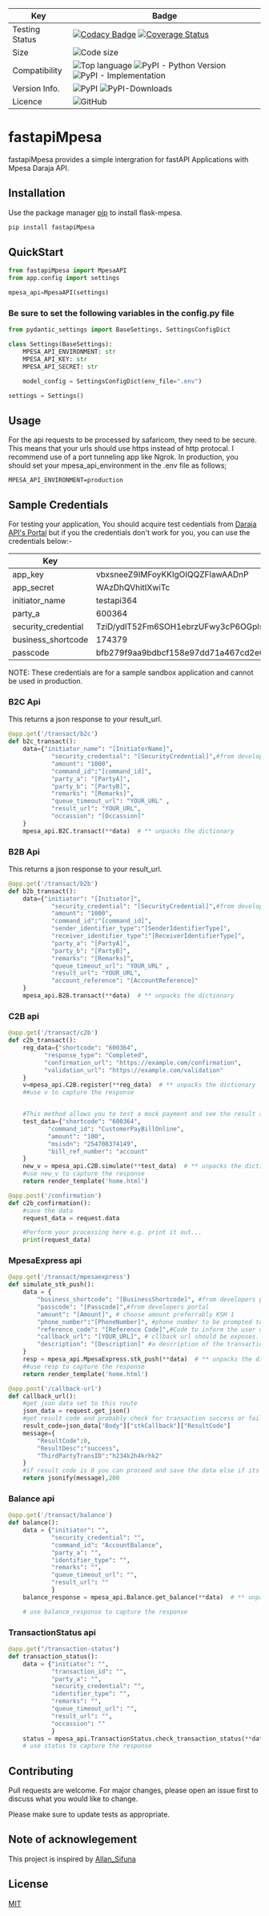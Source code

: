 | Key            | Badge                                                                                                                                                                                                                                                                                                                                                                                                      |
| -------------- | ---------------------------------------------------------------------------------------------------------------------------------------------------------------------------------------------------------------------------------------------------------------------------------------------------------------------------------------------------------------------------------------------------------- |
| Testing Status | [![Codacy Badge](https://app.codacy.com/project/badge/Grade/3f06690d7998466fb29d6aebc1c08d13)](https://app.codacy.com/gh/robinmuhia/FastapiMpesa/dashboard?utm_source=gh&utm_medium=referral&utm_content=&utm_campaign=Badge_grade) [![Coverage Status](https://coveralls.io/repos/github/robinmuhia/FastapiMpesa/badge.svg?branch=main)](https://coveralls.io/github/robinmuhia/FastapiMpesa?branch=main) |
| Size           | ![Code size](https://img.shields.io/github/languages/code-size/robinmuhia/FastapiMpesa?color=dark-green)                                                                                                                                                                                                                                                                                                   |
| Compatibility  | ![Top language](https://img.shields.io/github/languages/top/robinmuhia/FastapiMpesa) ![PyPI - Python Version](https://img.shields.io/pypi/pyversions/FastapiMpesa?color=dark-green) ![PyPI - Implementation](https://img.shields.io/pypi/implementation/FastapiMpesa?color=blue)                                                                                                                           |
| Version Info.  | ![PyPI](https://img.shields.io/pypi/v/FastapiMpesa) ![PyPI-Downloads](https://img.shields.io/pypi/dw/FastapiMpesa?color=blue&label=PyPI-Downloads)                                                                                                                                                                                                                                                         |
| Licence        | ![GitHub](https://img.shields.io/github/license/robinmuhia/FastapiMpesa?color=dark-green)                                                                                                                                                                                                                                                                                                                  |

# fastapiMpesa

fastapiMpesa provides a simple intergration for fastAPI Applications with Mpesa Daraja API.

## Installation

Use the package manager [pip](https://pip.pypa.io/en/stable/) to install flask-mpesa.

```bash
pip install fastapiMpesa
```

## QuickStart

```python
from fastapiMpesa import MpesaAPI
from app.config import settings

mpesa_api=MpesaAPI(settings)
```

### Be sure to set the following variables in the config.py file

```python
from pydantic_settings import BaseSettings, SettingsConfigDict

class Settings(BaseSettings):
    MPESA_API_ENVIRONMENT: str
    MPESA_API_KEY: str
    MPESA_API_SECRET: str

    model_config = SettingsConfigDict(env_file=".env")

settings = Settings()
```

## Usage

For the api requests to be processed by safaricom, they need to be secure. This means that your urls should
use https instead of http protocal. I recommend use of a port tunneling app like Ngrok. In production, you should
set your mpesa_api_environment in the .env file as follows;

```
MPESA_API_ENVIRONMENT=production
```

## Sample Credentials

For testing your application, You should acquire test cedentials from [Daraja API's Portal](https://developer.safaricom.co.ke)
but if you the credentials don't work for you, you can use the credentials below:-

| Key                 | Value                                                                                                                                                                                                                                                                                                                                                    |
| ------------------- | -------------------------------------------------------------------------------------------------------------------------------------------------------------------------------------------------------------------------------------------------------------------------------------------------------------------------------------------------------- |
| app_key             | vbxsneeZ9IMFoyKKIgOIQQZFlawAADnP                                                                                                                                                                                                                                                                                                                         |
| app_secret          | WAzDhQVhitIXwiTc                                                                                                                                                                                                                                                                                                                                         |
| initiator_name      | testapi364                                                                                                                                                                                                                                                                                                                                               |
| party_a             | 600364                                                                                                                                                                                                                                                                                                                                                   |
| security_credential | TziD/ydlT52Fm6SOH1ebrzUFwy3cP6OGplsrWja+X/1roQy2AzMsj5QGuqu9O+IFR1E6l16Jm87tg4bhnxoIhAufCEWusQI1wJZ6YLzpN0cHZAY/8SN1JfHdgEkrmksAY14pejHyfntyLT9Sg51kBjaj6J7/2+gHl2e64klnJAhlfPJWxC18zwEzsg58zFmypcovPPB6MHkPLyHQNFbu4oXC0e2gkZrIAWXTNN7PpYt4m/w39s5txU7/6P7hTzXgYAgqk4kxfPBIBeEmKhH5tSGxMD+xnSpZIXLovFgopexq8S76pmdLMjr2CdR60GlwXnAPnKJ5U9CIxRRewuoksQ== |
| business_shortcode  | 174379                                                                                                                                                                                                                                                                                                                                                   |
| passcode            | bfb279f9aa9bdbcf158e97dd71a467cd2e0c893059b10f78e6b72ada1ed2c919                                                                                                                                                                                                                                                                                         |

NOTE: These credentials are for a sample sandbox application and cannot be used in production.

### B2C Api

This returns a json response to your result_url.

```python
@app.get('/transact/b2c')
def b2c_transact():
    data={"initiator_name": "[InitiatorName]",
            "security_credential": "[SecurityCredential]",#from developers portal
            "amount": "1000",
            "command_id":"[command_id]",
            "party_a": "[PartyA]",
            "party_b": "[PartyB]",
            "remarks": "[Remarks]",
            "queue_timeout_url": "YOUR_URL" ,
            "result_url": "YOUR_URL",
            "occassion": "[Occassion]"
    }
    mpesa_api.B2C.transact(**data)  # ** unpacks the dictionary


```

### B2B Api

This returns a json response to your result_url.

```python
@app.get('/transact/b2b')
def b2b_transact():
    data={"initiator": "[Initiator]",
            "security_credential": "[SecurityCredential]",#from developers portal
            "amount": "1000",
            "command_id":"[command_id]",
            "sender_identifier_type":"[SenderIdentifierType]",
            "receiver_identifier_type":"[ReceiverIdentifierType]",
            "party_a": "[PartyA]",
            "party_b": "[PartyB]",
            "remarks": "[Remarks]",
            "queue_timeout_url": "YOUR_URL" ,
            "result_url": "YOUR_URL",
            "account_reference": "[AccountReference]"
    }
    mpesa_api.B2B.transact(**data)  # ** unpacks the dictionary

```

### C2B api

```python
@app.get('/transact/c2b')
def c2b_transact():
    reg_data={"shortcode": "600364",
          "response_type": "Completed",
          "confirmation_url": "https://example.com/confirmation",
          "validation_url": "https://example.com/validation"
    }
    v=mpesa_api.C2B.register(**reg_data)  # ** unpacks the dictionary
    ##use v to capture the response


    #This method allows you to test a mock payment and see the result so it can be avoided in production mode.
    test_data={"shortcode": "600364",
           "command_id": "CustomerPayBillOnline",
           "amount": "100",
           "msisdn": "254708374149",
           "bill_ref_number": "account"
    }
    new_v = mpesa_api.C2B.simulate(**test_data)  # ** unpacks the dictionary
    #use new_v to capture the response
    return render_template('home.html')

@app.post('/confirmation')
def c2b_confirmation():
    #save the data
    request_data = request.data

    #Perform your processing here e.g. print it out...
    print(request_data)

```

### MpesaExpress api

```python
@app.get('/transact/mpesaexpress')
def simulate_stk_push():
    data = {
        "business_shortcode": "[BusinessShortcode]", #from developers portal
        "passcode": "[Passcode]",#from developers portal
        "amount": "[Amount]", # choose amount preferrably KSH 1
        "phone_number":"[PhoneNumber]", #phone number to be prompted to pay
        "reference_code": "[Reference Code]",#Code to inform the user of services he/she is paying for.
        "callback_url": "[YOUR_URL]", # cllback url should be exposes. for testing putposes you can route on host 0.0.0.0 and set the callback url to be https://youripaddress:yourport/endpoint
        "description": "[Description]" #a description of the transaction its optional
    }
    resp = mpesa_api.MpesaExpress.stk_push(**data)  # ** unpacks the dictionary
    ##use resp to capture the response
    return render_template('home.html')

@app.post('/callback-url')
def callback_url():
    #get json data set to this route
    json_data = request.get_json()
    #get result code and probably check for transaction success or failure
    result_code=json_data["Body"]["stkCallback"]["ResultCode"]
    message={
        "ResultCode":0,
        "ResultDesc":"success",
        "ThirdPartyTransID":"h234k2h4krhk2"
    }
    #if result code is 0 you can proceed and save the data else if its any other number you can track the transaction
    return jsonify(message),200

```

### Balance api

```python
@app.get('/transact/balance')
def balance():
    data = {"initiator": "",
            "security_credential": "",
            "command_id": "AccountBalance",
            "party_a": "",
            "identifier_type": "",
            "remarks": "",
            "queue_timeout_url": "",
            "result_url": ""
            }
    balance_response = mpesa_api.Balance.get_balance(**data)  # ** unpacks the dictionary

    # use balance_response to capture the response

```

### TransactionStatus api

```python
@app.get("/transaction-status")
def transaction_status():
    data = {"initiator": "",
            "transaction_id": "",
            "party_a": "",
            "security_credential": "",
            "identifier_type": "",
            "remarks": "",
            "queue_timeout_url": "",
            "result_url": "",
            "occassion": ""
            }
    status = mpesa_api.TransactionStatus.check_transaction_status(**data)
    # use status to capture the response

```

## Contributing

Pull requests are welcome. For major changes, please open an issue first to discuss what you would like to change.

Please make sure to update tests as appropriate.

## Note of acknowlegement

This project is inspired by [Allan_Sifuna](https://github.com/allansifuna/Flask-Mpesa)

## License

[MIT](https://github.com/robinmuhia/FastapiMpesa/blob/master/LICENSE)
